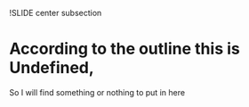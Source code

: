 !SLIDE center subsection

# According to the outline this is Undefined, 

So I will find something or nothing to put in here


